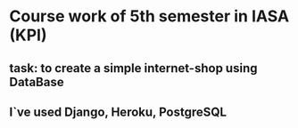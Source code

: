 # Course work of 5th semester in IASA (KPI)
## task: to create a simple internet-shop using DataBase
## I`ve used Django, Heroku, PostgreSQL
